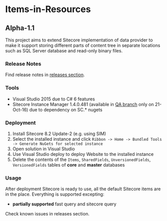 # Items-in-Resources

## Alpha-1.1

This project aims to extend Sitecore implementation of data provider to make it support storing different 
parts of content tree in separate locations such as SQL Server database and read-only binary files.

### Release Notes

Find release notes in [releases section](https://github.com/Sitecore/Items-in-Resources/releases).

### Tools

* Visual Studio 2015 due to C# 6 features
* Sitecore Instance Manager 1.4.0.481 (available in [QA branch](http://dl.sitecore.net/updater/qa/sim) only on 21-Oct-16) due to dependency on SC.* nugets

### Deployment

1. Install Sitecore 8.2 Update-2 (e.g. using SIM)
2. Select the installed instance and click `Ribbon -> Home -> Bundled Tools -> Generate NuGets for selected instance`
3. Open solution in Visual Studio 
4. Use Visual Studio deploy to deploy Website to the installed instance 
5. Delete the contents of the `Items`, `SharedFields`, `UnversionedFields`, `VersionedFields` tables of **core** and **master** databases

### Usage

After deployment Sitecore is ready to use, all the default Sitecore items are in the place. Everything is supported excepting:  
* **partially supported** fast query and sitecore query

Check known issues in releases section.
